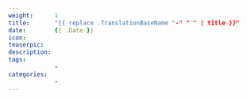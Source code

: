 ```yaml
---
weight:      1
title:       "{{ replace .TranslationBaseName "-" " " | title }}"
date:        {{ .Date }}
icon:
teaserpic:
description:
tags:
             -
categories:
             -
---
```




<!--more-->
